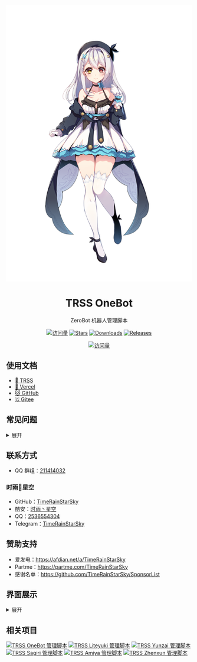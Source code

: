 <div align="center">

<a href="https://moegirl.org.cn/苏半夏">
  <picture>
    <source media="(prefers-color-scheme: dark)" srcset="Picture/苏半夏冬.png">
    <img alt="苏半夏" src="Picture/苏半夏.png">
  </picture>
</a>

# TRSS OneBot

ZeroBot 机器人管理脚本

[![访问量](https://visitor-badge.glitch.me/badge?page_id=TimeRainStarSky.TRSS_OneBot&right_color=red&left_text=访%20问%20量)](https://github.com/TimeRainStarSky/TRSS_OneBot)
[![Stars](https://img.shields.io/github/stars/TimeRainStarSky/TRSS_OneBot?color=yellow&label=收藏)](../../stargazers)
[![Downloads](https://img.shields.io/github/downloads/TimeRainStarSky/TRSS_OneBot/total?color=blue&label=下载)](Install.sh)
[![Releases](https://img.shields.io/github/v/release/TimeRainStarSky/TRSS_OneBot?color=green&label=发行版)](../../releases/latest)

[![访问量](https://profile-counter.glitch.me/TimeRainStarSky-TRSS_OneBot/count.svg)](https://github.com/TimeRainStarSky/TRSS_OneBot)

</div>

## 使用文档

- [🌌 TRSS](https://TRSS.me)
- [🔼 Vercel](https://TRSS-Script.Vercel.app)
- [🐱 GitHub](https://TimeRainStarSky.GitHub.io/TRSS_Script)
- [🇬 Gitee](https://Gitee.com/TimeRainStarSky/TRSS_Script)

## 常见问题

<details><summary>展开</summary>

- 问：发消息错误：46
- 答：账号被风控

- 问：无法连接到 WebSocket 服务器
- 答：请确认 go-cqhttp 正常运行并启动了 CQ WebSocket 服务器

- 问：address already in use
- 答：端口被占用，请尝试停止占用进程、重启设备，或修改配置文件，更改端口

- 问：卡在正在启动进度条
- 答：tmux 问题，请尝试重启设备或前台启动

- 问：[server exited unexpectedly]
- 答：tmux 进程意外退出，可能是系统资源不足引起的，如果在 Termux 中经常出现，请检查设置：电池优化、后台运行权限

- 问：我有其他问题
- 答：提供详细问题描述，通过下方 联系方式 反馈问题

</details>

## 联系方式

- QQ 群组：[211414032](https://jq.qq.com/?k=QU1xGLEB)

### 时雨🌌星空

- GitHub：[TimeRainStarSky](https://github.com/TimeRainStarSky)
- 酷安：[时雨丶星空](https://coolapk.com/u/2650948)
- QQ：[2536554304](https://qm.qq.com/cgi-bin/qm/qr?k=x8LtlP8vwZs7qLwmsbCsyLoAHy7Et1Pj)
- Telegram：[TimeRainStarSky](https://t.me/TimeRainStarSky)

## 赞助支持

- 爱发电：<https://afdian.net/a/TimeRainStarSky>
- Partme：<https://partme.com/TimeRainStarSky>
- 感谢名单：<https://github.com/TimeRainStarSky/SponsorList>

## 界面展示

<details><summary>展开</summary>

[![主界面](Picture/Main.png)](https://github.com/TimeRainStarSky/TRSS_OneBot)
[![go-cqhttp](Picture/go-cqhttp.png)](https://docs.go-cqhttp.org)
[![ZeroBot-Plugin](Picture/ZeroBot-Plugin.png)](https://github.com/FloatTech/ZeroBot-Plugin)
[![PaimengBot](Picture/PaimengBot.png)](https://richeyjang.github.io/PaimengBot)

</details>

## 相关项目
[![TRSS OneBot 管理脚本](https://github-readme-stats.vercel.app/api/pin/?username=TimeRainStarSky&repo=TRSS_OneBot&show_owner=true)](../../../TRSS_OneBot)
[![TRSS Liteyuki 管理脚本](https://github-readme-stats.vercel.app/api/pin/?username=TimeRainStarSky&repo=TRSS_Liteyuki&show_owner=true)](../../../TRSS_Liteyuki)
[![TRSS Yunzai 管理脚本](https://github-readme-stats.vercel.app/api/pin/?username=TimeRainStarSky&repo=TRSS_Yunzai&show_owner=true)](../../../TRSS_Yunzai)
[![TRSS Sagiri 管理脚本](https://github-readme-stats.vercel.app/api/pin/?username=TimeRainStarSky&repo=TRSS_Sagiri&show_owner=true)](../../../TRSS_Sagiri)
[![TRSS Amiya 管理脚本](https://github-readme-stats.vercel.app/api/pin/?username=TimeRainStarSky&repo=TRSS_Amiya&show_owner=true)](../../../TRSS_Amiya)
[![TRSS Zhenxun 管理脚本](https://github-readme-stats.vercel.app/api/pin/?username=TimeRainStarSky&repo=TRSS_Zhenxun&show_owner=true)](../../../TRSS_Zhenxun)
